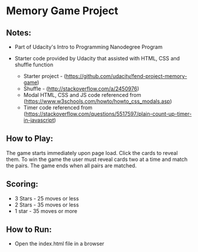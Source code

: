 # Memory Game Project

## Notes:
- Part of Udacity's Intro to Programming Nanodegree Program
- Starter code provided by Udacity that assisted with HTML, CSS and shuffle function 
         
  * Starter project - (https://github.com/udacity/fend-project-memory-game)
  * Shuffle - (http://stackoverflow.com/a/2450976)
  * Modal HTML, CSS and JS code referenced from (https://www.w3schools.com/howto/howto_css_modals.asp)
  * Timer code referenced from (https://stackoverflow.com/questions/5517597/plain-count-up-timer-in-javascript)


## How to Play:

The game starts immediately upon page load. Click the cards to reveal them. To win the game the user must reveal cards two at a time and match the pairs.  The game ends when all pairs are matched. 

## Scoring:

- 3 Stars - 25 moves or less
- 2 Stars - 35 moves or less
- 1 star - 35 moves or more

## How to Run:

 - Open the index.html file in a browser
